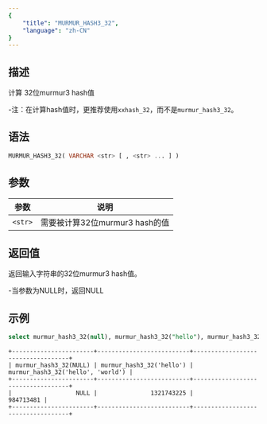 ```yaml
---
{
    "title": "MURMUR_HASH3_32",
    "language": "zh-CN"
}
---
```


<!-- 
Licensed to the Apache Software Foundation (ASF) under one
or more contributor license agreements.  See the NOTICE file
distributed with this work for additional information
regarding copyright ownership.  The ASF licenses this file
to you under the Apache License, Version 2.0 (the
"License"); you may not use this file except in compliance
with the License.  You may obtain a copy of the License at
  http://www.apache.org/licenses/LICENSE-2.0
Unless required by applicable law or agreed to in writing,
software distributed under the License is distributed on an
"AS IS" BASIS, WITHOUT WARRANTIES OR CONDITIONS OF ANY
KIND, either express or implied.  See the License for the
specific language governing permissions and limitations
under the License.
-->

## 描述

计算 32位murmur3 hash值

-注：在计算hash值时，更推荐使用`xxhash_32`，而不是`murmur_hash3_32`。

## 语法

```sql
MURMUR_HASH3_32( VARCHAR <str> [ , <str> ... ] )
```

## 参数

| 参数      | 说明 |
|---------| -- |
| `<str>` | 需要被计算32位murmur3 hash的值 |

## 返回值

返回输入字符串的32位murmur3 hash值。

-当参数为NULL时，返回NULL



## 示例

```sql
select murmur_hash3_32(null), murmur_hash3_32("hello"), murmur_hash3_32("hello", "world");
```

```text
+-----------------------+--------------------------+-----------------------------------+
| murmur_hash3_32(NULL) | murmur_hash3_32('hello') | murmur_hash3_32('hello', 'world') |
+-----------------------+--------------------------+-----------------------------------+
|                  NULL |               1321743225 |                         984713481 |
+-----------------------+--------------------------+-----------------------------------+
```
